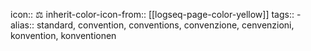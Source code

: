 icon:: ⚖
inherit-color-icon-from:: [[logseq-page-color-yellow]]
tags:: -
alias:: standard, convention, conventions, convenzione, cenvenzioni, konvention, konventionen
